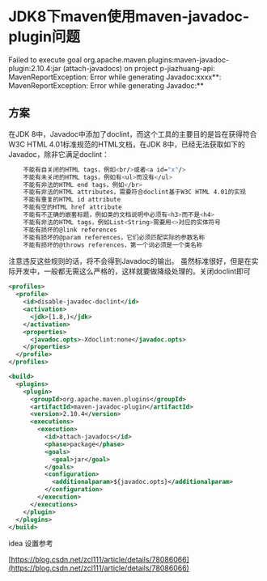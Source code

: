 # JDK8下maven使用maven-javadoc-plugin问题

Failed to execute goal org.apache.maven.plugins:maven-javadoc-plugin:2.10.4:jar (attach-javadocs) on project p-jiazhuang-api: MavenReportException: Error while generating Javadoc:xxxx**: MavenReportException: Error while generating Javadoc:**

## 方案

在JDK 8中，Javadoc中添加了doclint，而这个工具的主要目的是旨在获得符合W3C HTML 4.01标准规范的HTML文档，在JDK 8中，已经无法获取如下的Javadoc，除非它满足doclint：

```sh
    不能有自关闭的HTML tags，例如<br/>或者<a id="x"/>
    不能有未关闭的HTML tags，例如有<ul>而没有</ul>
    不能有非法的HTML end tags，例如</br>
    不能有非法的HTML attributes，需要符合doclint基于W3C HTML 4.01的实现
    不能有重复的HTML id attribute
    不能有空的HTML href attribute
    不能有不正确的嵌套标题，例如类的文档说明中必须有<h3>而不是<h4>
    不能有非法的HTML tags，例如List<String>需要用<>对应的实体符号
    不能有损坏的@link references
    不能有损坏的@param references，它们必须匹配实际的参数名称
    不能有损坏的@throws references，第一个词必须是一个类名称
```

注意违反这些规则的话，将不会得到Javadoc的输出。 
虽然标准很好，但是在实际开发中，一般都无需这么严格的，这样就要做降级处理的。关闭doclint即可

```xml
<profiles>
  <profile>
    <id>disable-javadoc-doclint</id>
    <activation>
      <jdk>[1.8,)</jdk>
    </activation>
    <properties>
      <javadoc.opts>-Xdoclint:none</javadoc.opts>
    </properties>
  </profile>
</profiles>

<build>
  <plugins>
    <plugin>
      <groupId>org.apache.maven.plugins</groupId>
      <artifactId>maven-javadoc-plugin</artifactId>
      <version>2.10.4</version>
      <executions>
        <execution>
          <id>attach-javadocs</id>
          <phase>package</phase>
          <goals>
            <goal>jar</goal>
          </goals>
          <configuration>
            <additionalparam>${javadoc.opts}</additionalparam>
          </configuration>
        </execution>
      </executions>
    </plugin>
  </plugins>
</build>
```

idea 设置参考

[https://blog.csdn.net/zcl111/article/details/78086066](https://blog.csdn.net/zcl111/article/details/78086066)

